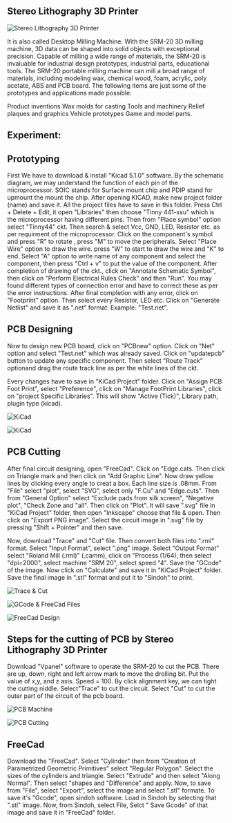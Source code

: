 ## Stereo Lithography 3D Printer

![Stereo Lithography 3D Printer](img/stereolithographyprinter.jpeg "Stereo Lithography ")

It is also called Desktop Milling Machine.
With the SRM-20 3D milling machine, 3D data can be shaped into solid objects with exceptional precision. Capable of milling a wide range of materials, the SRM-20 is invaluable for industrial design prototypes, industrial parts, educational tools.
The SRM-20 portable milling machine can mill a broad range of materials, including modeling wax, chemical wood, foam, acrylic, poly acetate, ABS and PCB board. The following items are just some of the prototypes and applications made possible:

Product inventions
Wax molds for casting
Tools and machinery
Relief plaques and graphics Vehicle prototypes
Game and model parts.

## Experiment: 

## Prototyping

First We have to download & install "Kicad 5.1.0" software.
By the schematic diagram, we may understand the function of each pin of the microprocessor.
SOIC stands for Surface mount chip and PDIP stand for upmount the mount the chip.
After opening KICAD, make new project folder (name) and save it.  All the project files have to save in this folder.
Press Ctrl + Delete + Edit, it open "Libraries" then choose "Tinny 441-ssu" which is the microprocessor having different pins.
Then from "Place symbol" option select "Tinny44" ckt. Then search & select Vcc, GND, LED, Resistor etc. as per requirment of the microprocessor.
Click on the  component's symbol and press "R" to rotate , press "M" to move the peripherals.
Select "Place Wire" option to draw the wire. press "W" to start to draw the wire and "K" to end.
Select "A" option to write name of any component and select the component, then press "Ctrl + v" to put the value of the component.
After completion of drawing of the ckt., click on "Annotate Schematic Symbol", then click on "Perform Electrical Rules Check" and then "Run".
You may found different types of connection error  and have to correct these as per the error instructions.
After final completion with any error, click on "Footprint" option. Then select every Resistor, LED etc. 
Click on "Generate Netlist" and save it as ".net" format. Example: "Test.net".

## PCB Designing

Now to design new PCB board, click on "PCBnew" option. Click on "Net" option  and select "Test.net" which was already saved.
Click on "updatepcb" button to update any specific component.
Then select "Route Track" optionand drag the route track line as per the white lines of the ckt.

Every changes have to save in "KiCad Project" folder.
Click on "Assign PCB Foot Print", select "Preference", click on "Manage FootPrint Libraries", click on "project Specific Libraries". This will show "Active (Tick)", Library path, plugin type (kicad).


![KiCad](img/kicad.jpeg "KiCad") 

![KiCad](img/pcbnew.jpeg "PCB NeW")


## PCB Cutting

After final circuit designing, open "FreeCad".
Click on "Edge.cats. Then click on Triangle mark and then click on "Add Graphic Line".
Now draw yellow lines by clicking every angle to creat a box. Each line size is .08mm.
From "File" select "plot", select "SVG", select only "F.Cu" and "Edge.cuts". Then from "General Option" select "Exclude pads from silk screen", "Negetive plot", "Check Zone and "all". Then click on "Plot".
It will save ".svg" file in "KiCad Project" folder, then open "Inkscape" choose that file & open.
Then click on "Export PNG image".
Select the circuit image in ".svg" file by pressing "Shift + Pointer" and then save.

Now, download "Trace" and "Cut" file. Then convert both files into ".rml" format.
Select "Input Format", select ".png" image.
Select "Output Format" select "Roland Mill (.rml)" (.camm), click on "Process (1/64), then select "dpi=2000", select machine "SRM 20", select speed "4". 
Save the "GCode" of the image.
Now click on "Calculate" and save it in "KiCad Project" folder.
Save the final image in ".stl" format and put it to "Sindoh" to print.

![Trace & Cut](img/tracecut.jpeg "Trace & Cut")

![GCode & FreeCad Files](img/gcode.jpeg "GCode & FreeCad Files")

![FreeCad Design](img/freecad.jpeg "FreeCad Design")

## Steps for the cutting of PCB by Stereo Lithography 3D Printer

Download "Vpanel" software to operate the SRM-20 to cut the PCB.
There are up, down, right and left arrow mark to move the drolling bit.
Put the value of x,y, and z axis. Speed = 100.
By click alignment key, we can tight the cutting niddle.
Select"Trace" to cut the circuit.
Select "Cut" to cut the outer part of the circuit of the pcb board.


![PCB Machine](img/pcbmenu.jpeg "PCB Menu")

![PCB Cutting](img/pcbcutting.jpeg "PCB Cutting")

## FreeCad

Download the "FreeCad".
Select "Cylinder"  then from "Creation of Parametrized Geometric Primitives" select "Regular Polygon".
Select the sizes of the cylinders and triangle.
Select "Extrude" and then select "Along Normal".
Then select "shapes and "Difference" and apply.
Now, to save from "File", select "Export", select the image and select ".stl" formate.
To save it's "Gcode", open sindoh software.
Load in Sindoh by selecting that ".stl" image.
Now, from Sindoh, select File, Selct " Save Gcode" of that image and save it in "FreeCad" folder.
 